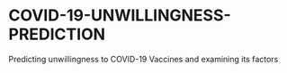 # COVID-19-UNWILLINGNESS-PREDICTION
Predicting unwillingness to COVID-19 Vaccines and examining its factors
